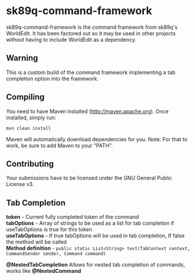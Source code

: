 sk89q-command-framework
=======================

sk89q-command-framework is the command framework from sk89q's WorldEdit. It has been factored out so it may be used in other projects without having to include WorldEdit as a dependency.

Warning
--------

This is a custom build of the command framework implementing a tab completion option into the framework.

Compiling
---------

You need to have Maven installed (http://maven.apache.org). Once installed, simply run:

    mvn clean install

Maven will automatically download dependencies for you. Note: For that to work, be sure to add Maven to your "PATH".

Contributing
------------

Your submissions have to be licensed under the GNU General Public License v3.


Tab Completion
---------------

**token** - Current fully completed token of the command  
**tabOptions** - Array of strings to be used as a list for tab completion if useTabOptions is true for this token  
**useTabOptions** - If true tabOptions will be used in tab completion, If false the method will be called  
**Method definition** - ```public static List<String> test(TabContext context, CommandSender sender, Command command)``` 
  
**@NestedTabCompletion** Allows for nested tab completion of commands, works like **@NestedCommand**  
